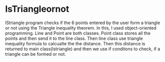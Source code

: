 # IsTriangleornot
IStriangle program checks if the 6 points entered by the user form a triangle or not using the Triangle inequality theorem. In this, I used object-oriented programming. Line and Point are both classes. Point class stores all the points and then send it to the line class. Then line class use triangle inequality formula to calcualte the the distance. Then this distance is returned to main class(Istriangle) and then we use if conditons to check, if a triangle can be formed or not.
